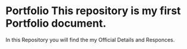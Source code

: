 # Portfolio  This repository is my first Portfolio document.
In this Repository you will find the my Official Details and Responces.

